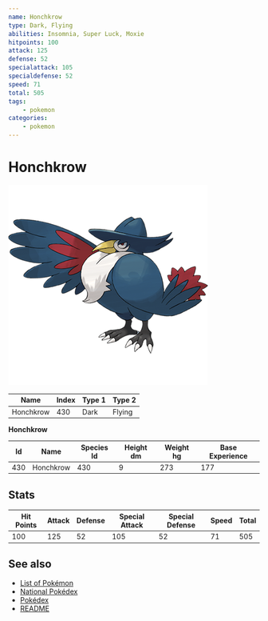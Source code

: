 ```yaml
---
name: Honchkrow
type: Dark, Flying
abilities: Insomnia, Super Luck, Moxie
hitpoints: 100
attack: 125
defense: 52
specialattack: 105
specialdefense: 52
speed: 71
total: 505
tags:
    - pokemon
categories:
    - pokemon
---
```


# Honchkrow


![Honchkrow](images/430.png)

| **Name** | **Index** | **Type 1** | **Type 2** |
|----|----|----|----|
| Honchkrow | 430 | Dark | Flying  |

**Honchkrow** 




| **Id** | **Name** | **Species Id** | **Height dm** | **Weight hg** | **Base Experience** |
|--------|----------|----------------|------------|------------|---------------------|
| 430 | Honchkrow | 430 | 9 | 273 | 177 |



## Stats

| **Hit Points** | **Attack** | **Defense** | **Special Attack** | **Special Defense** | **Speed** | **Total** |
|----------------|------------|-------------|--------------------|---------------------|-----------|-----------|
| 100 | 125 | 52 | 105 | 52 | 71 | 505 |

## See also

- [List of Pokémon](../pokemon.md)
- [National Pokédex](../national_pokedex.md)
- [Pokédex](../pokedex.md)
- [README](../README.md)
